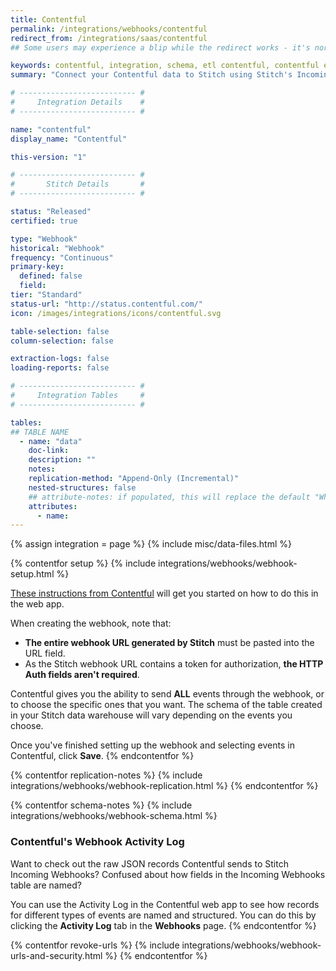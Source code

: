 ```yaml
---
title: Contentful
permalink: /integrations/webhooks/contentful
redirect_from: /integrations/saas/contentful
## Some users may experience a blip while the redirect works - it's normal.

keywords: contentful, integration, schema, etl contentful, contentful etl, contentful schema
summary: "Connect your Contentful data to Stitch using Stitch's Incoming Webhooks integration. In this guide, you'll find setup instructions, info about replication, and the data you can expect to see in your data warehouse."

# -------------------------- #
#     Integration Details    #
# -------------------------- #

name: "contentful"
display_name: "Contentful"

this-version: "1"

# -------------------------- #
#       Stitch Details       #
# -------------------------- #

status: "Released"
certified: true

type: "Webhook"
historical: "Webhook"
frequency: "Continuous"
primary-key:
  defined: false
  field: 
tier: "Standard"
status-url: "http://status.contentful.com/"
icon: /images/integrations/icons/contentful.svg

table-selection: false
column-selection: false

extraction-logs: false
loading-reports: false

# -------------------------- #
#     Integration Tables     #
# -------------------------- #

tables:
## TABLE NAME
  - name: "data"
    doc-link: 
    description: ""
    notes: 
    replication-method: "Append-Only (Incremental)"
    nested-structures: false
    ## attribute-notes: if populated, this will replace the default "While we try to include everything here..." copy.
    attributes:
      - name: 
---
```

{% assign integration = page %}
{% include misc/data-files.html %}

{% contentfor setup %}
{% include integrations/webhooks/webhook-setup.html %}

[These instructions from Contentful](https://www.contentful.com/developers/docs/concepts/webhooks/) will get you started on how to do this in the web app.

When creating the webhook, note that:

- **The entire webhook URL generated by Stitch** must be pasted into the URL field.
- As the Stitch webhook URL contains a token for authorization, **the HTTP Auth fields aren't required**.

Contentful gives you the ability to send **ALL** events through the webhook, or to choose the specific ones that you want. The schema of the table created in your Stitch data warehouse will vary depending on the events you choose.

Once you've finished setting up the webhook and selecting events in Contentful, click **Save**.
{% endcontentfor %}



{% contentfor replication-notes %}
{% include integrations/webhooks/webhook-replication.html %}
{% endcontentfor %}



{% contentfor schema-notes %}
{% include integrations/webhooks/webhook-schema.html %}

### Contentful's Webhook Activity Log
Want to check out the raw JSON records Contentful sends to Stitch Incoming Webhooks? Confused about how fields in the Incoming Webhooks table are named?

You can use the Activity Log in the Contentful web app to see how records for different types of events are named and structured. You can do this by clicking the **Activity Log** tab in the **Webhooks** page.
{% endcontentfor %}



{% contentfor revoke-urls %}
{% include integrations/webhooks/webhook-urls-and-security.html %}
{% endcontentfor %}
